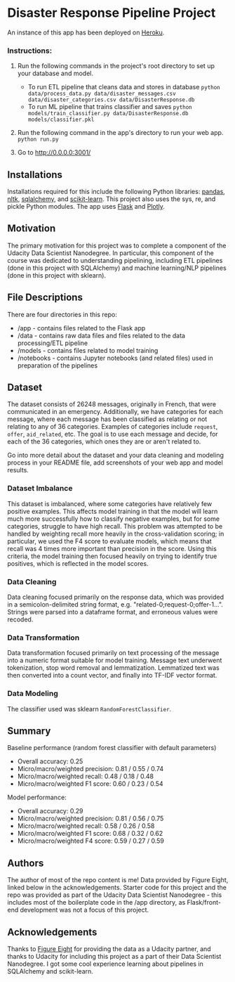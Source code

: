 # Disaster Response Pipeline Project

An instance of this app has been deployed on [Heroku](https://dsnd-disaster-dashboard.herokuapp.com/).

### Instructions:
1. Run the following commands in the project's root directory to set up your database and model.

    - To run ETL pipeline that cleans data and stores in database
        `python data/process_data.py data/disaster_messages.csv data/disaster_categories.csv data/DisasterResponse.db`
    - To run ML pipeline that trains classifier and saves
        `python models/train_classifier.py data/DisasterResponse.db models/classifier.pkl`

2. Run the following command in the app's directory to run your web app.
    `python run.py`

3. Go to http://0.0.0.0:3001/

## Installations
Installations required for this include the following Python libraries: [pandas](https://pandas.pydata.org/), [nltk](https://www.nltk.org/), [sqlalchemy](https://www.sqlalchemy.org/), and [scikit-learn](https://scikit-learn.org/stable/). This project also uses the sys, re, and pickle Python modules. The app uses [Flask](http://flask.pocoo.org/) and [Plotly](https://plot.ly/).

## Motivation
The primary motivation for this project was to complete a component of the Udacity Data Scientist Nanodegree. In particular, this component of the course was dedicated to understanding pipelining, including ETL pipelines (done in this project with SQLAlchemy) and machine learning/NLP pipelines (done in this project with sklearn).

## File Descriptions
There are four directories in this repo:
- /app - contains files related to the Flask app
- /data - contains raw data files and files related to the data processing/ETL pipeline
- /models - contains files related to model training
- /notebooks - contains Jupyter notebooks (and related files) used in preparation of the pipelines

## Dataset
The dataset consists of 26248 messages, originally in French, that were communicated in an emergency.
Additionally, we have categories for each message, where each message has been classified as relating
or not relating to any of 36 categories. Examples of categories include `request`, `offer`, `aid_related`,
etc. The goal is to use each message and decide, for each of the 36 categories, which ones they are or 
aren't related to.

Go into more detail about the dataset and your data cleaning and modeling process in your README file, add screenshots of your web app and model results.

### Dataset Imbalance
This dataset is imbalanced, where some categories have relatively few positive examples. This affects
model training in that the model will learn much more successfully how to classify negative examples,
but for some categories, struggle to have high recall. This problem was attempted to be handled by
weighting recall more heavily in the cross-validation scoring; in particular, we used the F4 score to
evaluate models, which means that recall was 4 times more important than precision in the score. Using
this criteria, the model training then focused heavily on trying to identify true positives, which is 
reflected in the model scores.

### Data Cleaning
Data cleaning focused primarily on the response data, which was provided in a semicolon-delimited string format, e.g.
"related-0;request-0;offer-1...". Strings were parsed into a dataframe format, and erroneous values were recoded.

### Data Transformation
Data transformation focused primarily on text processing of the message into a numeric format suitable for model training. Message text underwent tokenization, stop word removal and lemmatization. Lemmatized text was then converted into a count vector, and finally into TF-IDF vector format.

### Data Modeling
The classifier used was sklearn `RandomForestClassifier`. 

## Summary
Baseline performance (random forest classifier with default parameters)
- Overall accuracy: 0.25
- Micro/macro/weighted precision: 0.81 / 0.55 / 0.74
- Micro/macro/weighted recall: 0.48 / 0.18 / 0.48
- Micro/macro/weighted F1 score: 0.60 / 0.23 / 0.54

Model performance:
- Overall accuracy: 0.29
- Micro/macro/weighted precision: 0.81 / 0.56 / 0.75
- Micro/macro/weighted recall: 0.58 / 0.26 / 0.58
- Micro/macro/weighted F1 score: 0.68 / 0.32 / 0.62 
- Micro/macro/weighted F4 score: 0.59 / 0.27 / 0.59

## Authors
The author of most of the repo content is me! Data provided by Figure Eight, linked below in the acknowledgements. Starter code for this project and the repo was provided as part of the Udacity Data Scientist Nanodegree - this includes most of the boilerplate code in the /app directory, as Flask/front-end development was not a focus of this project.

## Acknowledgements
Thanks to [Figure Eight](https://www.figure-eight.com/) for providing the data as a Udacity partner, and thanks to Udacity for including this project as a part of their Data Scientist Nanodegree. I got some cool experience learning about pipelines in SQLAlchemy and scikit-learn.
